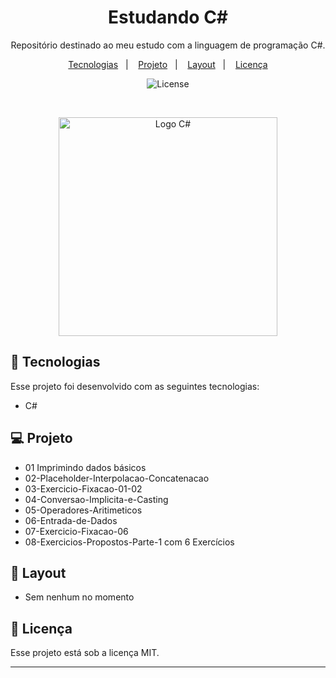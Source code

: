 <h1 align="center"> Estudando C# </h1>

<p align="center">
Repositório destinado ao meu estudo com a linguagem de programação C#.
</p>

<p align="center">
  <a href="#-tecnologias">Tecnologias</a>&nbsp;&nbsp;&nbsp;|&nbsp;&nbsp;&nbsp;
  <a href="#-projeto">Projeto</a>&nbsp;&nbsp;&nbsp;|&nbsp;&nbsp;&nbsp;
  <a href="#-layout">Layout</a>&nbsp;&nbsp;&nbsp;|&nbsp;&nbsp;&nbsp;
  <a href="#memo-licença">Licença</a>
</p>

<p align="center">
  <img alt="License" src="https://img.shields.io/static/v1?label=license&message=MIT&color=49AA26&labelColor=000000">
</p>

<br>

<p align="center">
  <img alt="Logo C#" src="https://seeklogo.com/images/C/c-sharp-c-logo-02F17714BA-seeklogo.com.png" width="350">
</p>

## 🚀 Tecnologias

Esse projeto foi desenvolvido com as seguintes tecnologias:

- C# 

## 💻 Projeto

- 01 Imprimindo dados básicos
- 02-Placeholder-Interpolacao-Concatenacao
- 03-Exercicio-Fixacao-01-02
- 04-Conversao-Implicita-e-Casting
- 05-Operadores-Aritimeticos
- 06-Entrada-de-Dados
- 07-Exercicio-Fixacao-06
- 08-Exercicios-Propostos-Parte-1 com 6 Exercícios

## 🔖 Layout

- Sem nenhum no momento

## :memo: Licença

Esse projeto está sob a licença MIT.

---
